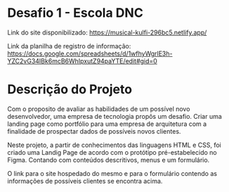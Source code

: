 # Desafio 1 - Escola DNC

Link do site disponibilizado: https://musical-kulfi-296bc5.netlify.app/

Link da planilha de registro de informação: https://docs.google.com/spreadsheets/d/1wfhyWgrlE3h-YZC2vG34IBk6mcB6WhIpxutZ94paYTE/edit#gid=0

# Descrição do Projeto

Com o proposito de avaliar as habilidades de um possível novo desenvolvedor, uma empresa de tecnologia propôs um desafio. Criar uma landing page como portfólio para uma empresa de arquitetura com a finalidade de prospectar dados de possíveis novos clientes.

Neste projeto, a partir de conhecimentos das linguagens HTML e CSS, foi criado uma Landig Page de acordo com o protótipo pré-estabelecido no Figma. Contando com conteúdos descritivos, menus e um formulário.

O link para o site hospedado do mesmo e para o formulário contendo as informações de possíveis clientes se encontra acima.
